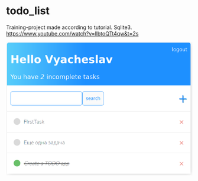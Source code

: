 # todo_list
Training-project made according to tutorial. Sqlite3.
https://www.youtube.com/watch?v=llbtoQTt4qw&t=2s


![alt text](https://github.com/thunderpeal/todo_list/blob/master/screenshot.png?raw=true)
